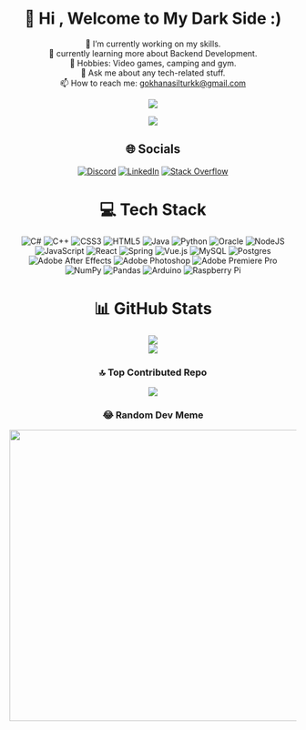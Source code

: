 <div align="center">
  
<h1>👋 Hi , Welcome to My Dark Side :) </h1>
  
🔭 I’m currently working on my skills.<br>
🌱 currently learning more about Backend Development.<br>
🏁 Hobbies: Video games, camping and gym.<br>
💬 Ask me about any tech-related stuff.<br>📫 How to reach me: gokhanasilturkk@gmail.com<br>
  
  ![](https://quotes-github-readme.vercel.app/api?type=horizontal&theme=dark)
  
  ![](https://visitcount.itsvg.in/api?id=GokhanAsilturk&icon=5&color=1)


  
  
  

## 🌐 Socials
[![Discord](https://img.shields.io/badge/Discord-%237289DA.svg?logo=discord&logoColor=white)](https://discord.gg/#8258) [![LinkedIn](https://img.shields.io/badge/LinkedIn-%230077B5.svg?logo=linkedin&logoColor=white)](https://linkedin.com/in/gokhanasilturk) [![Stack Overflow](https://img.shields.io/badge/-Stackoverflow-FE7A16?logo=stack-overflow&logoColor=white)](https://stackoverflow.com/users/14597623) 









# 💻 Tech Stack
![C#](https://img.shields.io/badge/c%23-%23239120.svg?style=for-the-badge&logo=c-sharp&logoColor=white) ![C++](https://img.shields.io/badge/c++-%2300599C.svg?style=for-the-badge&logo=c%2B%2B&logoColor=white) ![CSS3](https://img.shields.io/badge/css3-%231572B6.svg?style=for-the-badge&logo=css3&logoColor=white) ![HTML5](https://img.shields.io/badge/html5-%23E34F26.svg?style=for-the-badge&logo=html5&logoColor=white) ![Java](https://img.shields.io/badge/java-%23ED8B00.svg?style=for-the-badge&logo=java&logoColor=white) ![Python](https://img.shields.io/badge/python-3670A0?style=for-the-badge&logo=python&logoColor=ffdd54) ![Oracle](https://img.shields.io/badge/Oracle-F80000?style=for-the-badge&logo=oracle&logoColor=white) ![NodeJS](https://img.shields.io/badge/node.js-6DA55F?style=for-the-badge&logo=node.js&logoColor=white) ![JavaScript](https://img.shields.io/badge/javascript-%23323330.svg?style=for-the-badge&logo=javascript&logoColor=%23F7DF1E) ![React](https://img.shields.io/badge/react-%2320232a.svg?style=for-the-badge&logo=react&logoColor=%2361DAFB) ![Spring](https://img.shields.io/badge/spring-%236DB33F.svg?style=for-the-badge&logo=spring&logoColor=white) ![Vue.js](https://img.shields.io/badge/vuejs-%2335495e.svg?style=for-the-badge&logo=vuedotjs&logoColor=%234FC08D) ![MySQL](https://img.shields.io/badge/mysql-%2300f.svg?style=for-the-badge&logo=mysql&logoColor=white) ![Postgres](https://img.shields.io/badge/postgres-%23316192.svg?style=for-the-badge&logo=postgresql&logoColor=white) ![Adobe After Effects](https://img.shields.io/badge/Adobe%20After%20Effects-9999FF.svg?style=for-the-badge&logo=Adobe%20After%20Effects&logoColor=white) ![Adobe Photoshop](https://img.shields.io/badge/adobephotoshop-%2331A8FF.svg?style=for-the-badge&logo=adobephotoshop&logoColor=white) ![Adobe Premiere Pro](https://img.shields.io/badge/Adobe%20Premiere%20Pro-9999FF.svg?style=for-the-badge&logo=Adobe%20Premiere%20Pro&logoColor=white) ![NumPy](https://img.shields.io/badge/numpy-%23013243.svg?style=for-the-badge&logo=numpy&logoColor=white) ![Pandas](https://img.shields.io/badge/pandas-%23150458.svg?style=for-the-badge&logo=pandas&logoColor=white) ![Arduino](https://img.shields.io/badge/-Arduino-00979D?style=for-the-badge&logo=Arduino&logoColor=white) ![Raspberry Pi](https://img.shields.io/badge/-RaspberryPi-C51A4A?style=for-the-badge&logo=Raspberry-Pi)



# 📊 GitHub Stats
![](https://github-readme-stats.vercel.app/api?username=GokhanAsilturk&theme=dark&hide_border=false&include_all_commits=true&count_private=true)<br/>
![](https://github-readme-stats.vercel.app/api/top-langs/?username=GokhanAsilturk&theme=dark&hide_border=false&include_all_commits=true&count_private=true&layout=compact)





### 🔝 Top Contributed Repo
![](https://github-contributor-stats.vercel.app/api?username=GokhanAsilturk&limit=5&theme=dark&combine_all_yearly_contributions=true)

### 😂 Random Dev Meme
<img src="https://rm.up.railway.app/" width="512px"/>

</div>

<!-- Proudly created with GPRM ( https://gprm.itsvg.in ) -->
